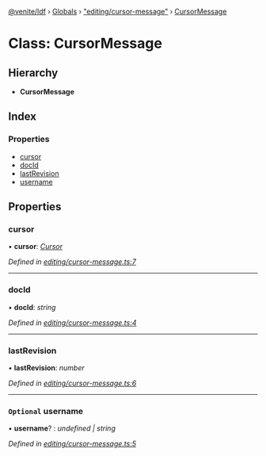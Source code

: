 [@venite/ldf](../README.md) › [Globals](../globals.md) › ["editing/cursor-message"](../modules/_editing_cursor_message_.md) › [CursorMessage](_editing_cursor_message_.cursormessage.md)

# Class: CursorMessage

## Hierarchy

* **CursorMessage**

## Index

### Properties

* [cursor](_editing_cursor_message_.cursormessage.md#cursor)
* [docId](_editing_cursor_message_.cursormessage.md#docid)
* [lastRevision](_editing_cursor_message_.cursormessage.md#lastrevision)
* [username](_editing_cursor_message_.cursormessage.md#optional-username)

## Properties

###  cursor

• **cursor**: *[Cursor](_editing_cursor_.cursor.md)*

*Defined in [editing/cursor-message.ts:7](https://github.com/gbj/venite/blob/87a9139/ldf/src/editing/cursor-message.ts#L7)*

___

###  docId

• **docId**: *string*

*Defined in [editing/cursor-message.ts:4](https://github.com/gbj/venite/blob/87a9139/ldf/src/editing/cursor-message.ts#L4)*

___

###  lastRevision

• **lastRevision**: *number*

*Defined in [editing/cursor-message.ts:6](https://github.com/gbj/venite/blob/87a9139/ldf/src/editing/cursor-message.ts#L6)*

___

### `Optional` username

• **username**? : *undefined | string*

*Defined in [editing/cursor-message.ts:5](https://github.com/gbj/venite/blob/87a9139/ldf/src/editing/cursor-message.ts#L5)*
